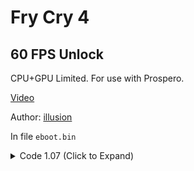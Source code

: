 # Fry Cry 4

## 60 FPS Unlock

CPU+GPU Limited. For use with Prospero.

[Video](https://media.discordapp.net/attachments/650395105479360514/865565480357068800/0_46.mp4)

Author: [illusion](https://github.com/illusion0001)

In file `eboot.bin`

<details>
<summary>Code 1.07 (Click to Expand)</summary>

```
85 F6 74 1C 3B 35 CF 1F C8 02 74 14 89 35 C7 1F C8 02 41 8B BD 00 02 00 00 FF CE

BE 00 00 00 00 41 8B BD 00 02 00 00 EB 0D C7 1F C8 02 41 8B BD 00 02 00 00 FF CE
```

</details>
